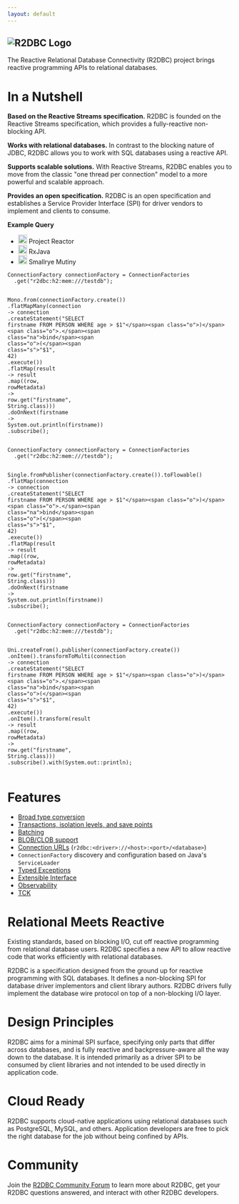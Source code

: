 ```yaml
---
layout: default
---
```


<h2 class="keyvisual">
<img src="images/PVLG-R2DBC-Logo-RGB.png" alt="R2DBC Logo">
</h2>

The Reactive Relational Database Connectivity (R2DBC) project brings reactive programming APIs to relational databases.

# In a Nutshell

**Based on the Reactive Streams specification.** R2DBC is founded on the Reactive Streams specification, which provides a fully-reactive non-blocking API.

**Works with relational databases.** In contrast to the blocking nature of JDBC, R2DBC allows you to work with SQL databases using a reactive API.

**Supports scalable solutions.** With Reactive Streams, R2DBC enables you to move from the classic "one thread per connection" model to a more powerful and scalable approach.

**Provides an open specification.** R2DBC is an open specification and establishes a Service Provider Interface (SPI) for driver vendors to implement and clients to consume.

**Example Query**
 
<ul class="tab_links">
  <li id="tab1"><img src="/images/projectreactor.png" alt="Project Reactor" width="20" /> Project Reactor</li>
  <li id="tab2"><img src="/images/reactivex.png" alt="RxJava" width="20"/> RxJava</li>
  <li id="tab3"><img src="/images/smallrye.png" alt="RxJava" width="20"/> Smallrye Mutiny</li>
</ul>
<div style='clear:both;'></div>
<div class="tab_box" id='home_tab1'>
<div class="language-java highlighter-rouge"><div class="highlight"><pre class="highlight"><code><span class="n">ConnectionFactory</span> <span class="n">connectionFactory</span> <span class="o">=</span> <span class="n">ConnectionFactories</span>
  <span class="o">.</span><span class="na">get</span><span class="o">(</span><span class="s">"r2dbc:h2:mem:///testdb"</span><span class="o">);</span>

<span class="n">Mono</span><span class="o">.</span><span class="na">from</span><span class="o">(</span><span class="n">connectionFactory</span><span class="o">.</span><span class="na">create</span><span class="o">())</span>
  <span class="o">.</span><span class="na">flatMapMany</span><span class="o">(</span><span class="n">connection</span> <span class="o">-&gt;</span> <span class="n">connection</span>
    <span class="o">.</span><span class="na">createStatement</span><span class="o">(</span><span class="s">"SELECT firstname FROM PERSON WHERE age &gt; $1"</span><span class="o">)</span>
    <span class="o">.</span><span class="na">bind</span><span class="o">(</span><span class="s">"$1"</span><span class="o">,</span> <span class="mi">42</span><span class="o">)</span>
    <span class="o">.</span><span class="na">execute</span><span class="o">())</span>
  <span class="o">.</span><span class="na">flatMap</span><span class="o">(</span><span class="n">result</span> <span class="o">-&gt;</span> <span class="n">result</span>
    <span class="o">.</span><span class="na">map</span><span class="o">((</span><span class="n">row</span><span class="o">,</span> <span class="n">rowMetadata</span><span class="o">)</span> <span class="o">-&gt;</span> <span class="n">row</span><span class="o">.</span><span class="na">get</span><span class="o">(</span><span class="s">"firstname"</span><span class="o">,</span> <span class="n">String</span><span class="o">.</span><span class="na">class</span><span class="o">)))</span>
  <span class="o">.</span><span class="na">doOnNext</span><span class="o">(</span><span class="n">firstname</span> <span class="o">-&gt;</span> <span class="n">System</span><span class="o">.</span><span class="na">out</span><span class="o">.</span><span class="na">println</span><span class="o">(</span><span class="n">firstname</span><span class="o">))</span>
  <span class="o">.</span><span class="na">subscribe</span><span class="o">();</span>
</code></pre></div></div>
</div>
<div class="tab_box" id='home_tab2'>
<div class="language-java highlighter-rouge"><div class="highlight"><pre class="highlight"><code><span class="n">ConnectionFactory</span> <span class="n">connectionFactory</span> <span class="o">=</span> <span class="n">ConnectionFactories</span>
  <span class="o">.</span><span class="na">get</span><span class="o">(</span><span class="s">"r2dbc:h2:mem:///testdb"</span><span class="o">);</span>

<span class="n">Single</span><span class="o">.</span><span class="na">fromPublisher</span><span class="o">(</span><span class="n">connectionFactory</span><span class="o">.</span><span class="na">create</span><span class="o">()).</span><span class="na">toFlowable</span><span class="o">()</span>
  <span class="o">.</span><span class="na">flatMap</span><span class="o">(</span><span class="n">connection</span> <span class="o">-&gt;</span> <span class="n">connection</span>
    <span class="o">.</span><span class="na">createStatement</span><span class="o">(</span><span class="s">"SELECT firstname FROM PERSON WHERE age &gt; $1"</span><span class="o">)</span>
    <span class="o">.</span><span class="na">bind</span><span class="o">(</span><span class="s">"$1"</span><span class="o">,</span> <span class="mi">42</span><span class="o">)</span>
    <span class="o">.</span><span class="na">execute</span><span class="o">())</span>
  <span class="o">.</span><span class="na">flatMap</span><span class="o">(</span><span class="n">result</span> <span class="o">-&gt;</span> <span class="n">result</span>
    <span class="o">.</span><span class="na">map</span><span class="o">((</span><span class="n">row</span><span class="o">,</span> <span class="n">rowMetadata</span><span class="o">)</span> <span class="o">-&gt;</span> <span class="n">row</span><span class="o">.</span><span class="na">get</span><span class="o">(</span><span class="s">"firstname"</span><span class="o">,</span> <span class="n">String</span><span class="o">.</span><span class="na">class</span><span class="o">)))</span>
  <span class="o">.</span><span class="na">doOnNext</span><span class="o">(</span><span class="n">firstname</span> <span class="o">-&gt;</span> <span class="n">System</span><span class="o">.</span><span class="na">out</span><span class="o">.</span><span class="na">println</span><span class="o">(</span><span class="n">firstname</span><span class="o">))</span>
  <span class="o">.</span><span class="na">subscribe</span><span class="o">();</span>
</code></pre></div></div>
</div>
<div class="tab_box" id='home_tab3'>
<div class="language-java highlighter-rouge"><div class="highlight"><pre class="highlight"><code><span class="n">ConnectionFactory</span> <span class="n">connectionFactory</span> <span class="o">=</span> <span class="n">ConnectionFactories</span>
  <span class="o">.</span><span class="na">get</span><span class="o">(</span><span class="s">"r2dbc:h2:mem:///testdb"</span><span class="o">);</span>

<span class="nc">Uni</span><span class="o">.</span><span class="na">createFrom</span><span class="o">().</span><span class="na">publisher</span><span class="o">(</span><span class="n">connectionFactory</span><span class="o">.</span><span class="na">create</span><span class="o">())</span>
  <span class="o">.</span><span class="na">onItem</span><span class="o">().</span><span class="na">transformToMulti</span><span class="o">(</span><span class="n">connection</span> <span class="o">-&gt;</span> <span class="n">connection</span>
    <span class="o">.</span><span class="na">createStatement</span><span class="o">(</span><span class="s">"SELECT firstname FROM PERSON WHERE age &gt; $1"</span><span class="o">)</span>
    <span class="o">.</span><span class="na">bind</span><span class="o">(</span><span class="s">"$1"</span><span class="o">,</span> <span class="mi">42</span><span class="o">)</span>
    <span class="o">.</span><span class="na">execute</span><span class="o">())</span>
  <span class="o">.</span><span class="na">onItem</span><span class="o">().</span><span class="na">transform</span><span class="o">(</span><span class="n">result</span> <span class="o">-&gt;</span> <span class="n">result</span>
    <span class="o">.</span><span class="na">map</span><span class="o">((</span><span class="n">row</span><span class="o">,</span> <span class="n">rowMetadata</span><span class="o">)</span> <span class="o">-&gt;</span> <span class="n">row</span><span class="o">.</span><span class="na">get</span><span class="o">(</span><span class="s">"firstname"</span><span class="o">,</span> <span class="nc">String</span><span class="o">.</span><span class="na">class</span><span class="o">)))</span>
  <span class="o">.</span><span class="na">subscribe</span><span class="o">().</span><span class="na">with</span><span class="o">(</span><span class="nc">System</span><span class="o">.</span><span class="na">out</span><span class="o">::</span><span class="n">println</span><span class="o">);</span>
</code></pre></div></div>
</div>

# Features

* [Broad type conversion](/spec/0.8.3.RELEASE/spec/html/#datatypes)
* [Transactions, isolation levels, and save points](/spec/0.8.3.RELEASE/spec/html/#transactions)
* [Batching](/spec/0.8.3.RELEASE/spec/html/#batches)
* [BLOB/CLOB support](/spec/0.8.3.RELEASE/spec/html/#datatypes.mapping.advanced)
* [Connection URLs](/spec/0.8.3.RELEASE/spec/html/#overview.connection.url) (`r2dbc:<driver>://<host>:<port>/<database>`)
* `ConnectionFactory` discovery and configuration based on Java's `ServiceLoader`
* [Typed Exceptions](/spec/0.8.3.RELEASE/spec/html/#exceptions)
* [Extensible Interface](/spec/0.8.3.RELEASE/spec/html/#extensions)
* [Observability](https://github.com/r2dbc/r2dbc-proxy/)
* [TCK](/spec/0.8.3.RELEASE/spec/html/#compliance)

# Relational Meets Reactive

Existing standards, based on blocking I/O, cut off reactive programming from relational database users. R2DBC specifies a new API to allow reactive code that works efficiently with relational databases.

R2DBC is a specification designed from the ground up for reactive programming with SQL databases. It defines a non-blocking SPI for database driver implementors and client library authors. R2DBC drivers fully implement the database wire protocol on top of a non-blocking I/O layer.

# Design Principles

R2DBC aims for a minimal SPI surface, specifying only parts that differ across databases, and is fully reactive and backpressure-aware all the way down to the database. It is intended primarily as a driver SPI to be consumed by client libraries and not intended to be used directly in application code.

# Cloud Ready

R2DBC supports cloud-native applications using relational databases such as PostgreSQL, MySQL, and others. Application developers are free to pick the right database for the job without being confined by APIs.

# Community

Join the [R2DBC Community Forum](https://groups.google.com/g/r2dbc) to learn more about R2DBC, get your R2DBC questions answered, and interact with other R2DBC developers.

<script src="https://code.jquery.com/jquery-1.11.3.min.js"></script>
<script>
function hideOtherTabs(tabList, tab, tabPrefix){
	
	for	(index = 0; index < tabList.length; index++) {
		if(tabPrefix+tab!=tabPrefix+tabList[index]){
			$('div#'+tabPrefix+tabList[index]).hide();
		}
	}
}

$(document).ready( function(){
 
	var tabPrefix = 'home_';
	var tabs = ['tab1', 'tab2', 'tab3'];
	
	for	(index = 1; index < tabs.length; index++) {
		jQuery('div#'+tabPrefix+tabs[index]).hide();
	}
		
	$('ul.tab_links li').click( function(){
		 
		var tabID = $(this).attr('id');
		//show this tab
		$('div#'+tabPrefix+tabID).show();
		
		//hide others
		hideOtherTabs(tabs,tabID,tabPrefix);
	});
});
</script>